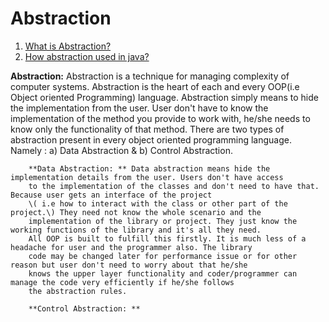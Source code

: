 Abstraction
===========

1. [What is Abstraction?](#abstraction)
2. [How abstraction used in java?]()

**Abstraction:** Abstraction is a technique for managing complexity of computer systems. Abstraction is the heart of each and every OOP\(i.e Object oriented Programming\) language. Abstraction simply means to hide the implementation from the user. User don't have to know the implementation of the method you provide to work with, he/she needs to know only the functionality of that method. There are two types of abstraction present in every object oriented programming language. 
Namely : 
    a\) Data Abstraction &
    b\) Control Abstraction.

        **Data Abstraction: ** Data abstraction means hide the implementation details from the user. Users don't have access
        to the implementation of the classes and don't need to have that. Because user gets an interface of the project 
        \( i.e how to interact with the class or other part of the project.\) They need not know the whole scenario and the 
        implementation of the library or project. They just know the working functions of the library and it's all they need.
        All OOP is built to fulfill this firstly. It is much less of a headache for user and the programmer also. The library
        code may be changed later for performance issue or for other reason but user don't need to worry about that he/she 
        knows the upper layer functionality and coder/programmer can manage the code very efficiently if he/she follows 
        the abstraction rules. 
        
        **Control Abstraction: ** 